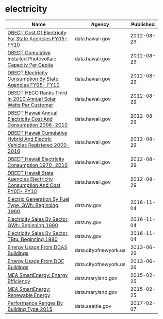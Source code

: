 # electricity

Name | Agency | Published
---- | ---- | ---------
[DBEDT Cost Of Electricity For State Agencies FY05- FY10](../socrata/igkv-isiz.md) | data.hawaii.gov | 2012-08-29
[DBEDT Cumulative Installed Photovoltaic Capacity Per Capita](../socrata/t9ac-479g.md) | data.hawaii.gov | 2012-08-29
[DBEDT Electricity Consumption By State Agencies FY05- FY10](../socrata/64np-vcjy.md) | data.hawaii.gov | 2012-08-29
[DBEDT HECO Ranks Third In 2010 Annual Solar Watts Per Customer](../socrata/jyvh-hvkp.md) | data.hawaii.gov | 2012-08-29
[DBEDT Hawaii Annual Electricity Cost And Consumption 2006-2010](../socrata/dnwk-g44q.md) | data.hawaii.gov | 2012-08-29
[DBEDT Hawaii Cumulative Hybrid And Electric Vehicles Registered 2000-2010](../socrata/wget-66q5.md) | data.hawaii.gov | 2012-08-29
[DBEDT Hawaii Electricity Consumption 1970-2010](../socrata/qs2r-yxun.md) | data.hawaii.gov | 2012-08-29
[DBEDT Hawaii State Agencies Electricity Consumption And Cost FY05- FY10](../socrata/bubj-tpbw.md) | data.hawaii.gov | 2012-08-29
[Electric Generation By Fuel Type, GWh: Beginning 1960](../socrata/h4gs-8qnu.md) | data.ny.gov | 2016-11-04
[Electricity Sales By Sector, GWh: Beginning 1980](../socrata/pv7j-5nz8.md) | data.ny.gov | 2016-11-04
[Electricity Sales By Sector, TBtu: Beginning 1980](../socrata/8m9z-nvih.md) | data.ny.gov | 2016-11-04
[Energy Usage From DCAS Buildings](../socrata/pwva-zn2w.md) | data.cityofnewyork.us | 2013-06-26
[Energy Usage From DOE Buildings](../socrata/mq6n-s45c.md) | data.cityofnewyork.us | 2013-06-26
[MEA SmartEnergy: Energy Efficiency](../socrata/26ni-9b4w.md) | data.maryland.gov | 2015-02-25
[MEA SmartEnergy: Renewable Energy](../socrata/4ubg-d5ir.md) | data.maryland.gov | 2015-02-25
[Performance Ranges By Building Type 2015](../socrata/pqdh-4i9k.md) | data.seattle.gov | 2017-02-07

